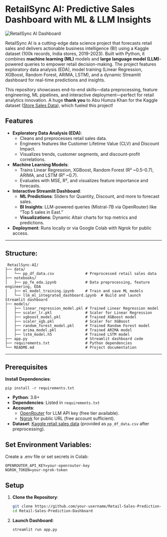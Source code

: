 # RetailSync AI: Predictive Sales Dashboard with ML & LLM Insights

![RetailSync AI Dashboard](screenshots/dashboard.png)

RetailSync AI is a cutting-edge data science project that forecasts retail sales and delivers actionable business intelligence (BI) using a Kaggle dataset (100k records, India stores, 2019-2023). Built with Python, it combines **machine learning (ML)** models and **large language model (LLM)**-powered queries to empower retail decision-making. The project features exploratory data analysis (EDA), model training (Linear Regression, XGBoost, Random Forest, ARIMA, LSTM), and a dynamic Streamlit dashboard for real-time predictions and insights.

This repository showcases end-to-end skills—data preprocessing, feature engineering, ML pipelines, and interactive deployment—perfect for retail analytics innovation. A huge **thank you** to Abu Humza Khan for the Kaggle dataset ([Store Sales Data](https://www.kaggle.com/datasets/abuhumzakhan/store-data)), which fueled this project!

## Features

- **Exploratory Data Analysis (EDA)**:
  - Cleans and preprocesses retail sales data.
  - Engineers features like Customer Lifetime Value (CLV) and Discount Impact.
  - Visualizes trends, customer segments, and discount-profit correlations.
- **Machine Learning Models**:
  - Trains Linear Regression, XGBoost, Random Forest (R² ~0.5–0.7), ARIMA, and LSTM (R² ~0.7).
  - Evaluates with MSE, R², and visualizes feature importance and forecasts.
- **Interactive Streamlit Dashboard**:
  - **ML Predictions**: Sliders for Quantity, Discount, and more to forecast sales.
  - **BI Insights**: LLM-powered queries (Mistral-7B via OpenRouter) like “Top 5 sales in East.”
  - **Visualizations**: Dynamic Altair charts for top metrics and predictions.
- **Deployment**: Runs locally or via Google Colab with Ngrok for public access.
---
## Structure:
```
 RetailSync-AI/
├── data/
│   └── pp_df_data.csv              # Preprocessed retail sales data
├── notebooks/
│   ├── pp_fe_eda.ipynb             # Data preprocessing, feature engineering, EDA
│   ├── ml_model_training.ipynb     # Train and save ML models
│   └── llm_ml_integrated_dashboard.ipynb  # Build and launch Streamlit dashboard
├── models/
│   ├── linear_regression_model.pkl # Trained Linear Regression model
│   ├── scaler_lr.pkl               # Scaler for Linear Regression
│   ├── xgboost_model.pkl           # Trained XGBoost model
│   ├── scaler_xgb.pkl              # Scaler for XGBoost
│   ├── random_forest_model.pkl     # Trained Random Forest model
│   ├── arima_model.pkl             # Trained ARIMA model
│   ├── lstm_model.h5               # Trained LSTM model
├── app.py                          # Streamlit dashboard code
├── requirements.txt                # Python dependencies
└── README.md                       # Project documentation
```
---
## Prerequisites

**Install Dependencies**:
```
pip install -r requirements.txt
```
- **Python**: 3.8+
- **Dependencies**: Listed in `requirements.txt`
- **Accounts**:
  - [OpenRouter](https://openrouter.ai) for LLM API key (free tier available).
  - [Ngrok](https://ngrok.com) for public URL (free account sufficient).
- **Dataset**: [Kaggle retail sales data](https://www.kaggle.com/datasets/abuhumzakhan/store-data) (provided as `pp_df_data.csv` after preprocessing).

## Set Environment Variables:
Create a .env file or set secrets in Colab:
```
OPENROUTER_API_KEY=your-openrouter-key
NGROK_TOKEN=your-ngrok-token
```

## Setup

1. **Clone the Repository**:
   ```bash
   git clone https://github.com/your-username/Retail-Sales-Prediction-Dashboard.git
   cd Retail-Sales-Prediction-Dashboard
   ```
2. **Launch Dashboard**:
   ```
   streamlit run app.py
   ```
